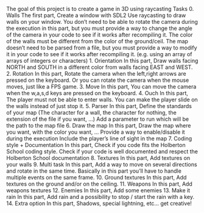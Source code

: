 The goal of this project is to create a game in 3D using raycasting
Tasks
		0. Walls
The first part,
Create a window with SDL2
Use raycasting to draw walls on your window.
You don’t need to be able to rotate the camera during the execution in this part, but you must provide a way to change the angle of the camera in your code to see if it works after recompiling it.
The color of the walls must be different from the color of the ground/ceil.
 The map doesn’t need to be parsed from a file, but you must provide a way to modify it in your code to see if it works after recompiling it. (e.g. using an array of arrays of integers or characters)
		1. Orientation
In this part,
Draw walls facing NORTH and SOUTH in a different color from walls facing EAST and WEST.
		2. Rotation
In this part,
Rotate the camera when the left,right arrows are pressed on the keyboard. Or you can rotate the camera when the mouse moves, just like a FPS game.
  	        	3. Move
In this part, 
You can move the camera when the w,a,s,d keys are pressed on the keyboard.
    	        	4. Ouch
In this part, 
The player must not be able to enter walls.
You can make the player slide on the walls instead of just stop it.
	        	5. Parser
In this part, 
Define the standards of your map (The character for a wall, the character for nothing, the extension of the file if you want, …)
Add a parameter to run which will be the path to the map file
    	       	6. Draw the map
In this part, 
Draw the map where you want, with the color you want, …
Provide a way to enable/disable it during the execution
Include the player’s line of sight in the map
    	  	7. Coding style + Documentation
In this part,
Check if you code fits the Holberton School coding style.
Check if your code is well documented and respect the Holberton School documentation 
		8. Textures
In this part, 
Add textures on your walls
    		9. Multi task
In this part,
Add a way to move on several directions and rotate in the same time. Basically in this part you’ll have to handle multiple events on the same frame.
	          	10. Ground textures
In this part, 
Add textures on the ground and/or on the ceiling.
       		11. Weapons
In this part,
Add weapons textures
          		12. Enemies
In this part,
Add some enemies 
		13. Make it rain
In this part,
Add rain and a possibility to stop / start the rain with a key.
    		14. Extra option
In this part,
Shadows, special lightning, etc… get creative!

